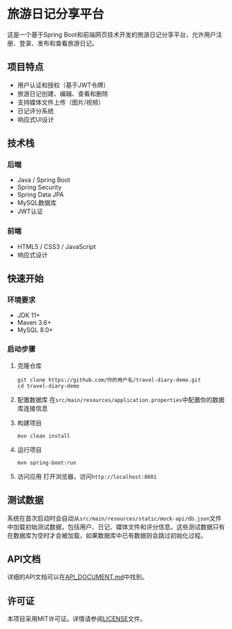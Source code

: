 # 旅游日记分享平台

这是一个基于Spring Boot和前端网页技术开发的旅游日记分享平台，允许用户注册、登录、发布和查看旅游日记。

## 项目特点

- 用户认证和授权（基于JWT令牌）
- 旅游日记创建、编辑、查看和删除
- 支持媒体文件上传（图片/视频）
- 日记评分系统
- 响应式UI设计

## 技术栈

### 后端
- Java / Spring Boot
- Spring Security
- Spring Data JPA
- MySQL数据库
- JWT认证

### 前端
- HTML5 / CSS3 / JavaScript
- 响应式设计

## 快速开始

### 环境要求
- JDK 11+
- Maven 3.6+
- MySQL 8.0+

### 启动步骤

1. 克隆仓库
   ```
   git clone https://github.com/你的用户名/travel-diary-demo.git
   cd travel-diary-demo
   ```

2. 配置数据库
   在`src/main/resources/application.properties`中配置你的数据库连接信息

3. 构建项目
   ```
   mvn clean install
   ```

4. 运行项目
   ```
   mvn spring-boot:run
   ```

5. 访问应用
   打开浏览器，访问`http://localhost:8081`

## 测试数据

系统在首次启动时会自动从`src/main/resources/static/mock-api/db.json`文件中加载初始测试数据，包括用户、日记、媒体文件和评分信息。这些测试数据只有在数据库为空时才会被加载，如果数据库中已有数据则会跳过初始化过程。

## API文档

详细的API文档可以在[API_DOCUMENT.md](API_DOCUMENT.md)中找到。

## 许可证

本项目采用MIT许可证。详情请参阅[LICENSE](LICENSE)文件。
